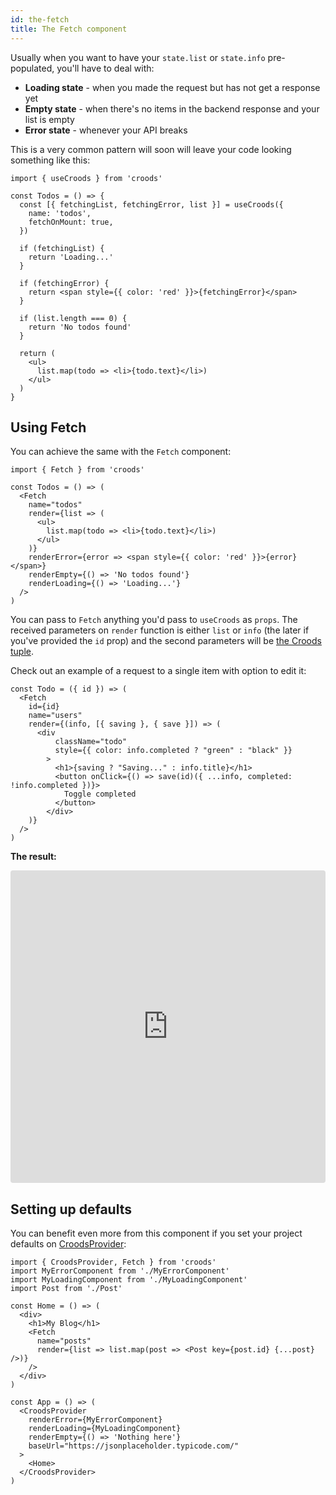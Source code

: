 ```yaml
---
id: the-fetch
title: The Fetch component
---
```


Usually when you want to have your `state.list` or `state.info` pre-populated, you'll have to deal with:

- **Loading state** - when you made the request but has not get a response yet
- **Empty state** - when there's no items in the backend response and your list is empty
- **Error state** - whenever your API breaks

This is a very common pattern will soon will leave your code looking something like this:

```
import { useCroods } from 'croods'

const Todos = () => {
  const [{ fetchingList, fetchingError, list }] = useCroods({
    name: 'todos',
    fetchOnMount: true,
  })

  if (fetchingList) {
    return 'Loading...'
  }

  if (fetchingError) {
    return <span style={{ color: 'red' }}>{fetchingError}</span>
  }

  if (list.length === 0) {
    return 'No todos found'
  }

  return (
    <ul>
      list.map(todo => <li>{todo.text}</li>)
    </ul>
  )
}
```

## Using Fetch

You can achieve the same with the `Fetch` component:

```
import { Fetch } from 'croods'

const Todos = () => (
  <Fetch
    name="todos"
    render={list => (
      <ul>
        list.map(todo => <li>{todo.text}</li>)
      </ul>
    )}
    renderError={error => <span style={{ color: 'red' }}>{error}</span>}
    renderEmpty={() => 'No todos found'}
    renderLoading={() => 'Loading...'}
  />
)
```

You can pass to `Fetch` anything you'd pass to `useCroods` as `props`. The received parameters on `render` function is either `list` or `info` (the later if you've provided the `id` prop) and the second parameters will be [the Croods tuple](/docs/main-concepts#the-croods-tuple).

Check out an example of a request to a single item with option to edit it:

```
const Todo = ({ id }) => (
  <Fetch
    id={id}
    name="users"
    render={(info, [{ saving }, { save }]) => (
      <div
          className="todo"
          style={{ color: info.completed ? "green" : "black" }}
        >
          <h1>{saving ? "Saving..." : info.title}</h1>
          <button onClick={() => save(id)({ ...info, completed: !info.completed })}>
            Toggle completed
          </button>
        </div>
    )}
  />
)
```

**The result:**

<iframe src="https://codesandbox.io/embed/k3o03ln95o?fontsize=14" title="k3o03ln95o" style="width:100%; height:500px; border:0; border-radius: 4px; overflow:hidden;" sandbox="allow-modals allow-forms allow-popups allow-scripts allow-same-origin"></iframe>

## Setting up defaults

You can benefit even more from this component if you set your project defaults on [CroodsProvider](/docs/croods-provider-api):

```
import { CroodsProvider, Fetch } from 'croods'
import MyErrorComponent from './MyErrorComponent'
import MyLoadingComponent from './MyLoadingComponent'
import Post from './Post'

const Home = () => (
  <div>
    <h1>My Blog</h1>
    <Fetch
      name="posts"
      render={list => list.map(post => <Post key={post.id} {...post} />)}
    />
  </div>
)

const App = () => (
  <CroodsProvider
    renderError={MyErrorComponent}
    renderLoading={MyLoadingComponent}
    renderEmpty={() => 'Nothing here'}
    baseUrl="https://jsonplaceholder.typicode.com/"
  >
    <Home>
  </CroodsProvider>
)
```
